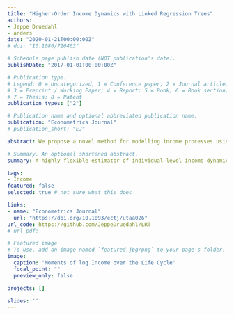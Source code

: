 ```yaml
---
title: "Higher-Order Income Dynamics with Linked Regression Trees"
authors:
- Jeppe Druedahl
- anders
date: "2020-01-21T00:00:00Z"
# doi: "10.1086/720463"

# Schedule page publish date (NOT publication's date).
publishDate: "2017-01-01T00:00:00Z"

# Publication type.
# Legend: 0 = Uncategorized; 1 = Conference paper; 2 = Journal article;
# 3 = Preprint / Working Paper; 4 = Report; 5 = Book; 6 = Book section;
# 7 = Thesis; 8 = Patent
publication_types: ["2"]

# Publication name and optional abbreviated publication name.
publication: "Econometrics Journal"
# publication_short: "EJ"

abstract: We propose a novel method for modelling income processes using machine learning. Our method links age-specific regression trees, and returns a discrete state process, which can easily be included in consumption-saving models without further discretizations. A cen- tral advantage of our approach is that it does not rely on any parametric assumptions, and because we build on existing machine learning tools it is furthermore easy to apply in practice. Using a 30-year panel of Danish males, we document rich higher-order income dynamics, including substantial skewness and high kurtosis of income levels and growth rates. We also find important changes in income risk over the life-cycle and the income distribution. Our estimated process matches these dynamics closely. Using a consumption-saving model, the implied welfare cost of income risk is more than 10% of income.

# Summary. An optional shortened abstract.
summary: A highly flexible estimator of individual-level income dynamics based on regression trees. 

tags:
- Income
featured: false
selected: true # not sure what this does

links:
- name: "Econometrics Journal"
  url: "https://doi.org/10.1093/ectj/utaa026"
url_code: https://github.com/JeppeDruedahl/LRT
# url_pdf: 

# Featured image
# To use, add an image named `featured.jpg/png` to your page's folder. 
image:
  caption: 'Moments of log Income over the Life Cycle'
  focal_point: ""
  preview_only: false

projects: []

slides: ''
---
```



